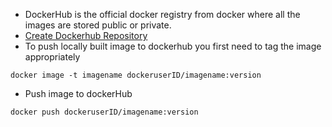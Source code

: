 - DockerHub is the official docker registry from docker where all the images are stored public or private.
- [Create Dockerhub Repository](https://docs.docker.com/get-started/04_sharing_app/)
- To push locally built image to dockerhub you first need to tag the image appropriately 
```
docker image -t imagename dockeruserID/imagename:version
```
- Push image to dockerHub
```
docker push dockeruserID/imagename:version
```